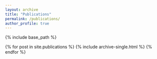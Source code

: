 ```yaml
---
layout: archive
title: "Publications"
permalink: /publications/
author_profile: true
---
```


{% include base_path %}


{% for post in site.publications %}
  {% include archive-single.html %}
{% endfor %}
